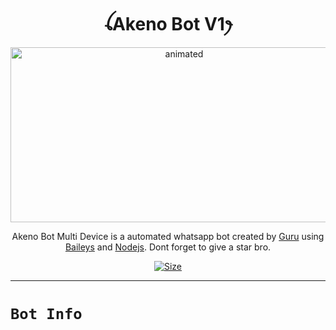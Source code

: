 <h1 align="center">ꪶAkeno Bot V1ꫂ<br></h1>
<p align="center">
<img src="https://c.tenor.com/Q3hXgsRIcswAAAAM/akeno-himejima.gif" alt="animated" width="540" height="280" />
</p>

<p align="center">
Akeno Bot Multi Device is a automated whatsapp bot created by <a href="https://github.com/Guru322" target="_blank">Guru</a> using <a href="https://github.com/adiwajshing/Baileys" target="_blank">Baileys</a> and <a href="https://github.com/nodejs" target="_blank">Nodejs</a>. Dont forget to give a star bro.
</p>

<p align="center">
<a href="https://youtu.be/dQw4w9WgXcQ"><img title="Size" src="https://img.shields.io/badge/Tutorial-Video-green"></a>
</p>

------

# ```Bot Info```
